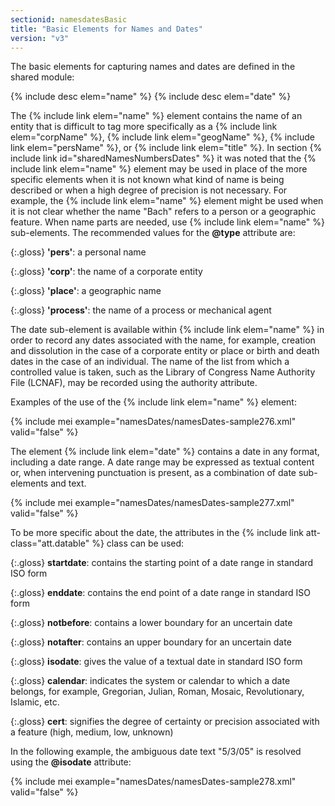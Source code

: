 ```yaml
---
sectionid: namesdatesBasic
title: "Basic Elements for Names and Dates"
version: "v3"
---
```


The basic elements for capturing names and dates are defined in the shared module:

{% include desc elem="name" %} 
{% include desc elem="date" %} 

The {% include link elem="name" %} element contains the name of an entity that is difficult to tag more specifically as a {% include link elem="corpName" %}, {% include link elem="geogName" %}, {% include link elem="persName" %}, or {% include link elem="title" %}. In section {% include link id="sharedNamesNumbersDates" %} it was noted that the {% include link elem="name" %} element may be used in place of the more specific elements when it is not known what kind of name is being described or when a high degree of precision is not necessary. For example, the {% include link elem="name" %} element might be used when it is not clear whether the name "Bach" refers to a person or a geographic feature. When name parts are needed, use {% include link elem="name" %} sub-elements. The recommended values for the **@type** attribute are:

{:.gloss}
**'pers'**: a personal name

{:.gloss}
**'corp'**: the name of a corporate entity

{:.gloss}
**'place'**: a geographic name

{:.gloss}
**'process'**: the name of a process or mechanical agent

The date sub-element is available within {% include link elem="name" %} in order to record any dates associated with the name, for example, creation and dissolution in the case of a corporate entity or place or birth and death dates in the case of an individual. The name of the list from which a controlled value is taken, such as the Library of Congress Name Authority File (LCNAF), may be recorded using the authority attribute.

Examples of the use of the {% include link elem="name" %} element:

{% include mei example="namesDates/namesDates-sample276.xml" valid="false" %}

The element {% include link elem="date" %} contains a date in any format, including a date range. A date range may be expressed as textual content or, when intervening punctuation is present, as a combination of date sub-elements and text.

{% include mei example="namesDates/namesDates-sample277.xml" valid="false" %}

To be more specific about the date, the attributes in the {% include link att-class="att.datable" %} class can be used:

{:.gloss}
**startdate**: contains the starting point of a date range in standard ISO form

{:.gloss}
**enddate**: contains the end point of a date range in standard ISO form

{:.gloss}
**notbefore**: contains a lower boundary for an uncertain date

{:.gloss}
**notafter**: contains an upper boundary for an uncertain date

{:.gloss}
**isodate**: gives the value of a textual date in standard ISO form

{:.gloss}
**calendar**: indicates the system or calendar to which a date belongs, for example, Gregorian, Julian, Roman, Mosaic, Revolutionary, Islamic, etc.

{:.gloss}
**cert**: signifies the degree of certainty or precision associated with a feature (high, medium, low, unknown)

In the following example, the ambiguous date text "5/3/05" is resolved using the **@isodate** attribute:

{% include mei example="namesDates/namesDates-sample278.xml" valid="false" %}
